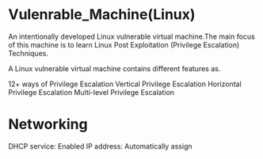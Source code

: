 # Vulenrable_Machine(Linux)

An intentionally developed Linux vulnerable virtual machine.The main focus of this machine is to learn Linux Post Exploitation (Privilege Escalation) Techniques.

A Linux vulnerable virtual machine contains different features as.

12+ ways of Privilege Escalation
Vertical Privilege Escalation
Horizontal Privilege Escalation
Multi-level Privilege Escalation

# Networking

DHCP service: Enabled
IP address: Automatically assign
